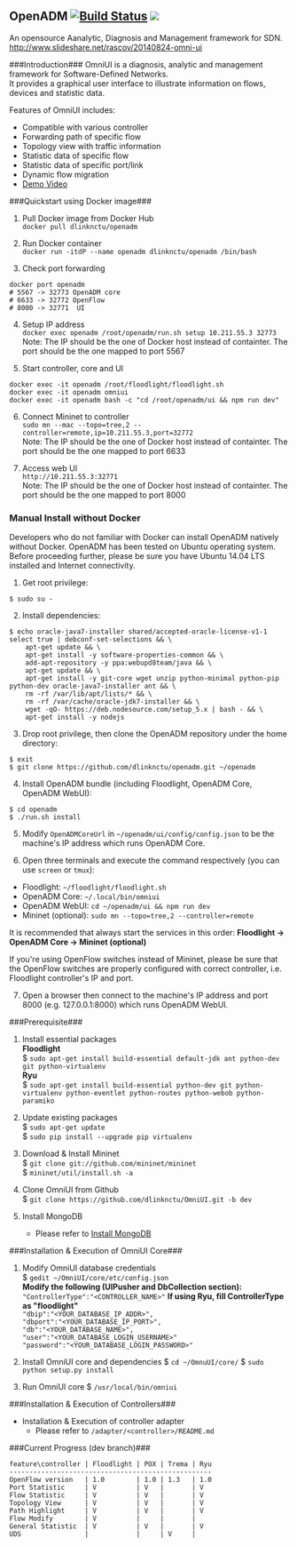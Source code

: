 OpenADM [![Build Status](https://travis-ci.org/dlinknctu/OpenADM.svg?branch=dev)](https://travis-ci.org/dlinknctu/OpenADM) [![](https://images.microbadger.com/badges/version/dlinknctu/openadm.svg)](http://microbadger.com/images/dlinknctu/openadm "Get your own version badge on microbadger.com")
------
An opensource Aanalytic, Diagnosis and Management framework for SDN.
http://www.slideshare.net/rascov/20140824-omni-ui

###Introduction###
OmniUI is a diagnosis, analytic and management framework for Software-Defined Networks.  
It provides a graphical user interface to illustrate information on flows, devices and statistic data.  

Features of OmniUI includes:  
- Compatible with various controller
- Forwarding path of specific flow
- Topology view with traffic information
- Statistic data of specific flow
- Statistic data of specific port/link
- Dynamic flow migration
- [Demo Video](http://vimeo.com/mcchan/omniui)

###Quickstart using Docker image###
1. Pull Docker image from Docker Hub <br/>
  `docker pull dlinknctu/openadm`

2. Run Docker container <br/>
  `docker run -itdP --name openadm dlinknctu/openadm /bin/bash`

3. Check port forwarding <br/>
  ```
  docker port openadm
  # 5567 -> 32773 OpenADM core
  # 6633 -> 32772 OpenFlow
  # 8000 -> 32771  UI
  ```
4. Setup IP address <br/>
  `docker exec openadm /root/openadm/run.sh setup 10.211.55.3 32773` <br/>
  Note: The IP should be the one of Docker host instead of containter. The port should be the one mapped to port 5567

5. Start controller, core and UI <br/>
  ```
  docker exec -it openadm /root/floodlight/floodlight.sh
  docker exec -it openadm omniui
  docker exec -it openadm bash -c "cd /root/openadm/ui && npm run dev"
  ```

6. Connect Mininet to controller <br/>
  `sudo mn --mac --topo=tree,2 --controller=remote,ip=10.211.55.3,port=32772` <br/>
  Note: The IP should be the one of Docker host instead of containter. The port should be the one mapped to port 6633

7. Access web UI <br/>
  `http://10.211.55.3:32771` <br/>
  Note: The IP should be the one of Docker host instead of containter. The port should be the one mapped to port 8000

### Manual Install without Docker

Developers who do not familiar with Docker can install OpenADM natively without Docker. OpenADM has been tested on Ubuntu operating system. Before proceeding further, please be sure you have Ubuntu 14.04 LTS installed and Internet connectivity.

1. Get root privilege:

  ```
  $ sudo su -
  ```

2. Install dependencies:

  ```
  $ echo oracle-java7-installer shared/accepted-oracle-license-v1-1 select true | debconf-set-selections && \
      apt-get update && \
      apt-get install -y software-properties-common && \
      add-apt-repository -y ppa:webupd8team/java && \
      apt-get update && \
      apt-get install -y git-core wget unzip python-minimal python-pip python-dev oracle-java7-installer ant && \
      rm -rf /var/lib/apt/lists/* && \
      rm -rf /var/cache/oracle-jdk7-installer && \
      wget -qO- https://deb.nodesource.com/setup_5.x | bash - && \
      apt-get install -y nodejs
  ```

3. Drop root privilege, then clone the OpenADM repository under the home directory:

  ```
  $ exit
  $ git clone https://github.com/dlinknctu/openadm.git ~/openadm
  ```

4. Install OpenADM bundle (including Floodlight, OpenADM Core, OpenADM WebUI):

  ```
  $ cd openadm
  $ ./run.sh install
  ```

5. Modify `OpenADMCoreUrl` in `~/openadm/ui/config/config.json` to be the machine's IP address which runs OpenADM Core.

6. Open three terminals and execute the command respectively (you can use `screen` or `tmux`):

  * Floodlight: `~/floodlight/floodlight.sh`
  * OpenADM Core: `~/.local/bin/omniui`
  * OpenADM WebUI: `cd ~/openadm/ui && npm run dev`
  * Mininet (optional): `sudo mn --topo=tree,2 --controller=remote`

  It is recommended that always start the services in this order: **Floodlight -> OpenADM Core -> Mininet (optional)**

  If you're using OpenFlow switches instead of Mininet, please be sure that the OpenFlow switches are properly configured with correct controller, i.e. Floodlight controller's IP and port.

7. Open a browser then connect to the machine's IP address and port 8000 (e.g. 127.0.0.1:8000) which runs OpenADM WebUI.

###Prerequisite###
1. Install essential packages  
**Floodlight**  
$ `sudo apt-get install build-essential default-jdk ant python-dev git python-virtualenv`  
**Ryu**  
$ `sudo apt-get install build-essential python-dev git python-virtualenv python-eventlet python-routes python-webob python-paramiko`

2. Update existing packages  
$ `sudo apt-get update`  
$ `sudo pip install --upgrade pip virtualenv`  

3. Download & Install Mininet  
$ `git clone git://github.com/mininet/mininet`  
$ `mininet/util/install.sh -a`

4. Clone OmniUI from Github  
$ `git clone https://github.com/dlinknctu/OmniUI.git -b dev`

5. Install MongoDB  
    * Please refer to [Install MongoDB](http://docs.mongodb.org/manual/installation/)  

###Installation & Execution of OmniUI Core###
1. Modify OmniUI database credentials  
$ `gedit ~/OmniUI/core/etc/config.json`  
    **Modify the following (UIPusher and DbCollection section):**  
    `"ControllerType":"<CONTROLLER_NAME>"` **If using Ryu, fill ControllerType as "floodlight"**  
    `"dbip":"<YOUR_DATABASE_IP_ADDR>",`  
    `"dbport":"<YOUR_DATABASE_IP_PORT>",`  
    `"db":"<YOUR_DATABASE_NAME>",`  
    `"user":"<YOUR_DATABASE_LOGIN_USERNAME>"`  
    `"password":"<YOUR_DATABASE_LOGIN_PASSWORD>"`

2. Install OmniUI core and dependencies
$ `cd ~/OmnuUI/core/`
$ `sudo python setup.py install`

3. Run OmniUI core
$ `/usr/local/bin/omniui`

###Installation & Execution of Controllers###
- Installation & Execution of controller adapter  
    * Please refer to `/adapter/<controller>/README.md`

###Current Progress (dev branch)###
```
feature\controller | Floodlight | POX | Trema | Ryu
---------------------------------------------------
OpenFlow version   | 1.0        | 1.0 | 1.3   | 1.0
Port Statistic     | V          | V   |       | V
Flow Statistic     | V          | V   |       | V
Topology View      | V          | V   |       | V
Path Highlight     | V          | V   |       | V
Flow Modify        | V          |     |       |
General Statistic  | V          | V   |       | V
UDS                |            |     | V     | 
```

